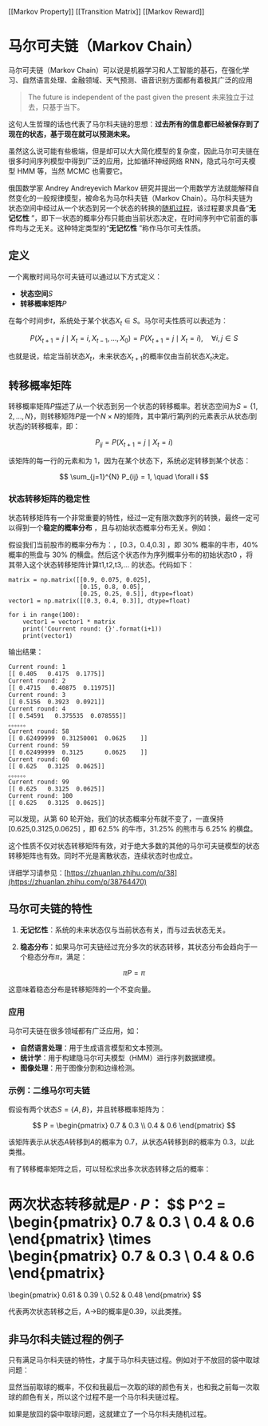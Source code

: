 [[Markov Property]]
[[Transition Matrix]]
[[Markov Reward]]


# 马尔可夫链（Markov Chain）

马尔可夫链（Markov Chain）可以说是机器学习和人工智能的基石，在强化学习、自然语言处理、金融领域、天气预测、语音识别方面都有着极其广泛的应用

> The future is independent of the past given the present
> 未来独立于过去，只基于当下。

这句人生哲理的话也代表了马尔科夫链的思想：**过去所有的信息都已经被保存到了现在的状态，基于现在就可以预测未来。**

虽然这么说可能有些极端，但是却可以大大简化模型的复杂度，因此马尔可夫链在很多时间序列模型中得到广泛的应用，比如循环神经网络 RNN，隐式马尔可夫模型 HMM 等，当然 MCMC 也需要它。



俄国数学家 Andrey Andreyevich Markov 研究并提出一个用数学方法就能解释自然变化的一般规律模型，被命名为马尔科夫链（Markov Chain）。马尔科夫链为状态空间中经过从一个状态到另一个状态的转换的[随机过程](https://link.zhihu.com/?target=https%3A//www.wolai.com/sa7hMtUm6EygDZwSbgqR2r%23rm8sdcNgjZNtF4jfsLoLwd)，该过程要求具备“**无记忆性** ”，即下一状态的概率分布只能由当前状态决定，在时间序列中它前面的事件均与之无关。这种特定类型的“**无记忆性** ”称作马尔可夫性质。



## 定义

一个离散时间马尔可夫链可以通过以下方式定义：

- **状态空间**$S$
- **转移概率矩阵**$P$

在每个时间步$t$，系统处于某个状态$X_t \in S$。马尔可夫性质可以表述为：

$$
P(X_{t+1} = j \mid X_t = i, X_{t-1}, \dots, X_0) = P(X_{t+1} = j \mid X_t = i), \quad \forall i, j \in S
$$

也就是说，给定当前状态$X_t$，未来状态$X_{t+1}$的概率仅由当前状态$X_t$决定。

## 转移概率矩阵

转移概率矩阵$P$描述了从一个状态到另一个状态的转移概率。若状态空间为$S = \{1, 2, \dots, N\}$，则转移矩阵$P$是一个$N \times N$的矩阵，其中第$i$行第$j$列的元素表示从状态$i$到状态$j$的转移概率，即：

$$
P_{ij} = P(X_{t+1} = j \mid X_t = i)
$$

该矩阵的每一行的元素和为 1，因为在某个状态下，系统必定转移到某个状态：

$$
\sum_{j=1}^{N} P_{ij} = 1, \quad \forall i
$$

### 状态转移矩阵的稳定性

状态转移矩阵有一个非常重要的特性，经过一定有限次数序列的转换，最终一定可以得到一个**稳定的概率分布** ，且与初始状态概率分布无关。例如：

假设我们当前股市的概率分布为：，[0.3，0.4,0.3] ，即 30% 概率的牛市，40% 概率的熊盘与 30% 的横盘。然后这个状态作为序列概率分布的初始状态t0 ，将其带入这个状态转移矩阵计算t1,t2,t3,... 的状态。代码如下：

```text
matrix = np.matrix([[0.9, 0.075, 0.025],
                    [0.15, 0.8, 0.05],
                    [0.25, 0.25, 0.5]], dtype=float)
vector1 = np.matrix([[0.3, 0.4, 0.3]], dtype=float)

for i in range(100):
    vector1 = vector1 * matrix
    print('Courrent round: {}'.format(i+1))
    print(vector1)
```

输出结果：

```text
Current round: 1
[[ 0.405   0.4175  0.1775]]
Current round: 2
[[ 0.4715   0.40875  0.11975]]
Current round: 3
[[ 0.5156  0.3923  0.0921]]
Current round: 4
[[ 0.54591   0.375535  0.078555]]
。。。。。。
Current round: 58
[[ 0.62499999  0.31250001  0.0625    ]]
Current round: 59
[[ 0.62499999  0.3125      0.0625    ]]
Current round: 60
[[ 0.625   0.3125  0.0625]]
。。。。。。
Current round: 99
[[ 0.625   0.3125  0.0625]]
Current round: 100
[[ 0.625   0.3125  0.0625]]
```

可以发现，从第 60 轮开始，我们的状态概率分布就不变了，一直保持[0.625,0.3125,0.0625] ，即 62.5% 的牛市，31.25% 的熊市与 6.25% 的横盘。

这个性质不仅对状态转移矩阵有效，对于绝大多数的其他的马尔可夫链模型的状态转移矩阵也有效。同时不光是离散状态，连续状态时也成立。

详细学习请参见：[https://zhuanlan.zhihu.com/p/38](https://zhuanlan.zhihu.com/p/38764470)



## 马尔可夫链的特性

1. **无记忆性**：系统的未来状态仅与当前状态有关，而与过去状态无关。
   
2. **稳态分布**：如果马尔可夫链经过充分多次的状态转移，其状态分布会趋向于一个稳态分布$\pi$，满足：

$$
\pi P = \pi
$$

这意味着稳态分布是转移矩阵的一个不变向量。

### 应用

马尔可夫链在很多领域都有广泛应用，如：

- **自然语言处理**：用于生成语言模型和文本预测。
- **统计学**：用于构建隐马尔可夫模型（HMM）进行序列数据建模。
- **图像处理**：用于图像分割和边缘检测。

### 示例：二维马尔可夫链

假设有两个状态$S = \{A, B\}$，并且转移概率矩阵为：

$$
P = \begin{pmatrix}
0.7 & 0.3 \\
0.4 & 0.6
\end{pmatrix}
$$

该矩阵表示从状态$A$转移到$A$的概率为 0.7，从状态$A$转移到$B$的概率为 0.3，以此类推。



有了转移概率矩阵之后，可以轻松求出多次状态转移之后的概率：

两次状态转移就是$P\cdot P$：
$$
P^2 = \begin{pmatrix}
0.7 & 0.3 \\ 
0.4 & 0.6 \end{pmatrix} \times 
\begin{pmatrix} 
0.7 & 0.3 \\ 
0.4 & 0.6 
\end{pmatrix}
=
\begin{pmatrix}
0.61 & 0.39 \\
0.52 & 0.48
\end{pmatrix}
$$


代表两次状态转移之后，A->B的概率是0.39，以此类推。



## 非马尔科夫链过程的例子

只有满足马尔科夫链的特性，才属于马尔科夫链过程。例如对于不放回的袋中取球问题：

显然当前取球的概率，不仅和我最后一次取的球的颜色有关，也和我之前每一次取球的颜色有关，所以这个过程不是一个马尔科夫链过程。

如果是放回的袋中取球问题，这就建立了一个马尔科夫随机过程。
